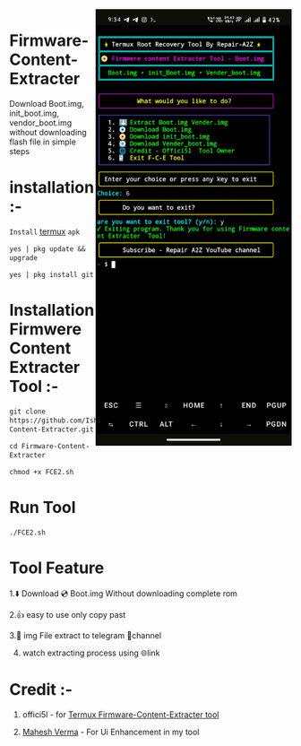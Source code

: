 <img align="right" src="FCE2.jpg" width="350" alt="Firmwere Content Extracter">

# Firmware-Content-Extracter
Download Boot.img, init_boot.img, vendor_boot.img without downloading flash file in simple steps

# installation :- 

```Install``` [termux](https://f-droid.org/repo/com.termux_1022.apk)
```apk```
```console
yes | pkg update && upgrade
```
```console
yes | pkg install git
```

# Installation Firmwere Content Extracter Tool :-

```console
git clone https://github.com/Ishu43642/Firmware-Content-Extracter.git
```

```console
cd Firmware-Content-Extracter
```
```console
chmod +x FCE2.sh
```

# Run Tool 

```console
./FCE2.sh
```

# Tool Feature 
1.⬇️ Download 💿 Boot.img Without downloading complete rom

2.👍 easy to use only copy past

3.📀 img File extract to telegram 📢channel

4. watch extracting process using 🌐link

# Credit :-
1. offici5l - for [Termux Firmware-Content-Extracter tool](https://github.com/offici5l/Firmware-Content-Extractor)

2. [Mahesh Verma](https://github.com/MaheshTechnicals) - For Ui Enhancement in my tool